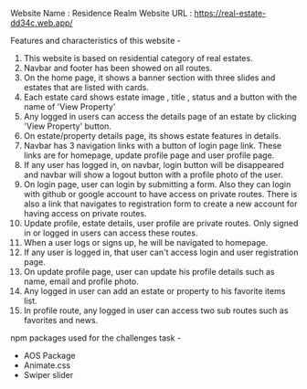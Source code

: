 Website Name : Residence Realm
Website URL :  https://real-estate-dd34c.web.app/

Features and characteristics of this website -
1. This website is based on residential category of real estates.
1. Navbar and footer has been showed on all routes.
2. On the home page, it shows a banner section with three slides and estates that are listed with cards.
3. Each estate card shows estate image , title , status and a button with the name of 'View Property'
4. Any logged in users can access the details page of an estate by clicking 'View Property' button.
5. On estate/property details page, its shows estate features in details.
6. Navbar has 3 navigation links with a button of login page link. These links are for homepage, update profile page and user profile page.
7. If any user has logged in, on navbar, login button will be disappeared and navbar will show a logout button with a profile photo of the user. 
8. On login page, user can login by submitting a form. Also they can login with github or google account to have access on private routes. There is also a link that navigates to registration form to create a new account for having access on private routes.
9. Update profile, estate details, user profile are private routes. Only signed in or logged in users can access these routes.
10. When a user logs or signs up, he will be navigated to homepage.
10. If any user is logged in, that user can't access login and user registration page.
11. On update profile page, user can update his profile details such as name, email and profile photo.
12. Any logged in user can add an estate or property to his favorite items list.
13. In profile route, any logged in user can access two sub routes such as favorites and news.

npm packages used for the challenges task -
- AOS Package
- Animate.css
- Swiper slider